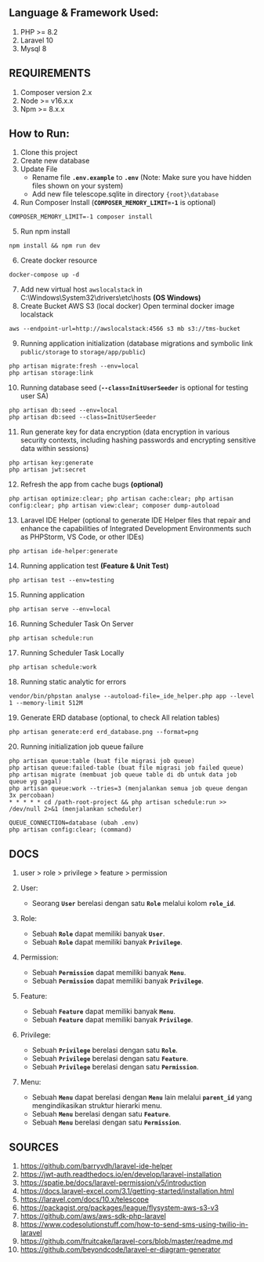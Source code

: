 ## Language & Framework Used:
1. PHP >= 8.2
1. Laravel 10
2. Mysql 8

## REQUIREMENTS
1. Composer version 2.x
1. Node >= v16.x.x 
2. Npm >= 8.x.x 

## How to Run:
1. Clone this project
2. Create new database 
3. Update File
   - Rename file **`.env.example`** to **`.env`** (Note: Make sure you have hidden files shown on your system)
   - Add new file telescope.sqlite in directory `{root}\database` 
4. Run Composer Install (**`COMPOSER_MEMORY_LIMIT=-1`** is optional)
```
COMPOSER_MEMORY_LIMIT=-1 composer install
```
5. Run npm install 
```
npm install && npm run dev
```
6. Create docker resource
```
docker-compose up -d
```
7. Add new virtual host `awslocalstack` in C:\Windows\System32\drivers\etc\hosts **(OS Windows)**
8. Create Bucket AWS S3 (local docker) Open terminal docker image localstack
```
aws --endpoint-url=http://awslocalstack:4566 s3 mb s3://tms-bucket
```
9. Running application initialization (database migrations and symbolic link `public/storage` to `storage/app/public`)
```
php artisan migrate:fresh --env=local
php artisan storage:link
```
10. Running database seed (**`--class=InitUserSeeder`** is optional for testing user SA)
```
php artisan db:seed --env=local
php artisan db:seed --class=InitUserSeeder
```
11. Run generate key for data encryption (data encryption in various security contexts, including hashing passwords and encrypting sensitive data within sessions)
```
php artisan key:generate
php artisan jwt:secret
```
12. Refresh the app from cache bugs **(optional)**
```
php artisan optimize:clear; php artisan cache:clear; php artisan config:clear; php artisan view:clear; composer dump-autoload 
```
13. Laravel IDE Helper (optional to generate IDE Helper files that repair and enhance the capabilities of Integrated Development Environments such as PHPStorm, VS Code, or other IDEs)
```
php artisan ide-helper:generate 
```
14. Running application test **(Feature & Unit Test)**
```
php artisan test --env=testing
```
15. Running application
```
php artisan serve --env=local
```
16. Running Scheduler Task On Server
```
php artisan schedule:run
```
17. Running Scheduler Task Locally
```
php artisan schedule:work
```
18. Running static analytic for errors
```
vendor/bin/phpstan analyse --autoload-file=_ide_helper.php app --level 1 --memory-limit 512M
```
19. Generate ERD database (optional, to check All relation tables)
```
php artisan generate:erd erd_database.png --format=png
```
20. Running initialization job queue failure
```
php artisan queue:table (buat file migrasi job queue)
php artisan queue:failed-table (buat file migrasi job failed queue)
php artisan migrate (membuat job queue table di db untuk data job queue yg gagal)
php artisan queue:work --tries=3 (menjalankan semua job queue dengan 3x percobaan)
* * * * * cd /path-root-project && php artisan schedule:run >> /dev/null 2>&1 (menjalankan scheduler)
```
```
QUEUE_CONNECTION=database (ubah .env)
php artisan config:clear; (command)
```

## DOCS
1. user > role > privilege > feature > permission

2. User:
   - Seorang **`User`** berelasi dengan satu **`Role`** melalui kolom **`role_id`**.

3. Role:
   - Sebuah **`Role`** dapat memiliki banyak **`User`**.
   - Sebuah **`Role`** dapat memiliki banyak **`Privilege`**.

4. Permission:
   - Sebuah **`Permission`** dapat memiliki banyak **`Menu`**.
   - Sebuah **`Permission`** dapat memiliki banyak **`Privilege`**.

5. Feature:
   - Sebuah **`Feature`** dapat memiliki banyak **`Menu`**.
   - Sebuah **`Feature`** dapat memiliki banyak **`Privilege`**.

6. Privilege:
   - Sebuah **`Privilege`** berelasi dengan satu **`Role`**.
   - Sebuah **`Privilege`** berelasi dengan satu **`Feature`**.
   - Sebuah **`Privilege`** berelasi dengan satu **`Permission`**.

7. Menu:
   - Sebuah **`Menu`** dapat berelasi dengan **`Menu`** lain melalui **`parent_id`** yang mengindikasikan struktur hierarki menu.
   - Sebuah **`Menu`** berelasi dengan satu **`Feature`**.
   - Sebuah **`Menu`** berelasi dengan satu **`Permission`**.

## SOURCES

1. https://github.com/barryvdh/laravel-ide-helper 
2. https://jwt-auth.readthedocs.io/en/develop/laravel-installation 
3. https://spatie.be/docs/laravel-permission/v5/introduction 
4. https://docs.laravel-excel.com/3.1/getting-started/installation.html 
5. https://laravel.com/docs/10.x/telescope 
6. https://packagist.org/packages/league/flysystem-aws-s3-v3 
7. https://github.com/aws/aws-sdk-php-laravel 
8. https://www.codesolutionstuff.com/how-to-send-sms-using-twilio-in-laravel 
9.  https://github.com/fruitcake/laravel-cors/blob/master/readme.md
10. https://github.com/beyondcode/laravel-er-diagram-generator
